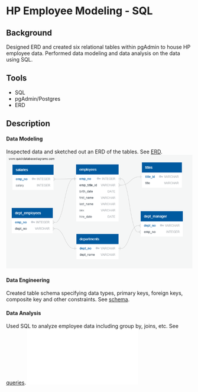 # HP Employee Modeling - SQL

## Background
Designed ERD and created six relational tables within pgAdmin to house HP employee data. Performed data modeling and data analysis on the data using SQL.

## Tools
- SQL
- pgAdmin/Postgres
- ERD

## Description
#### Data Modeling 
Inspected data and sketched out an ERD of the tables. See [ERD](EmployeeSQL/HP_Employee_ERD.png). 
![erd](EmployeeSQL/HP_Employee_ERD.png)

#### Data Engineering 
Created table schema specifying data types, primary keys, foreign keys, composite key and other constraints. See [schema](EmployeeSQL/schema.sql).

#### Data Analysis
Used SQL to analyze employee data including group by, joins, etc. See [queries](queries.sql).
![pgAdmin](EmployeeSQL/pgAdmin.sql)
